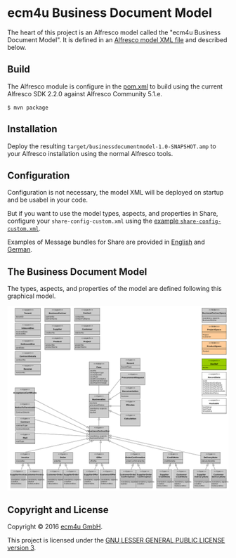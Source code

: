 # ecm4u Business Document Model

The heart of this project is an Alfresco model called the "ecm4u Business Document Model".
It is defined in an [Alfresco model XML file](src/main/amp/config/alfresco/module/businessdocumentmodel/model/BusinessDocumentsModel.xml)
and described below.

## Build

The Alfresco module is configure in the [pom.xml](pom.xml) to build using the current Alfresco SDK 2.2.0 against Alfresco Community 5.1.e.

```
$ mvn package
```

## Installation

Deploy the resulting `target/businessdocumentmodel-1.0-SNAPSHOT.amp` to your Alfresco installation using the normal Alfresco tools.

## Configuration

Configuration is not necessary, the model XML will be deployed on startup and be usabel in your code.

But if you want to use the model types, aspects, and properties in Share, configure your `share-config-custom.xml` using
the [example `share-config-custom.xml`](example/share-config-custom.xml).

Examples of Message bundles for Share are provided in [English](example/ecm4u-businessdocumentmodel.properties) and [German](example/ecm4u-businessdocumentmodel_de.properties).

## The Business Document Model

The types, aspects, and properties of the model are defined following this graphical model.

![ecm4u Business Document Model](doc/model/ecm4uBusinessDocumentModel.png)

## Copyright and License

Copyright &copy; 2016 [ecm4u GmbH](http://www.ecm4u.de/).

This project is licensed under the [GNU LESSER GENERAL PUBLIC LICENSE version 3](LICENSE.txt).
